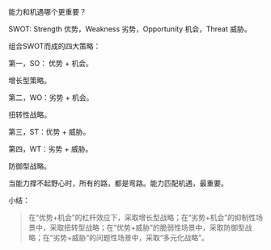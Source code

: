 能力和机遇哪个更重要？

SWOT: Strength 优势，Weakness 劣势，Opportunity 机会，Threat 威胁。

组合SWOT而成的四大策略：

第一，SO： 优势 + 机会。

增长型策略。

第二，WO：劣势 + 机会。

扭转性战略。

第三，ST：优势 + 威胁。

第四，WT：劣势 + 威胁。

防御型战略。

当能力撑不起野心时，所有的路，都是弯路。能力匹配机遇，最重要。

小结：

> 在“优势+机会”的杠杆效应下，采取增长型战略；在“劣势+机会”的抑制性场景中，采取扭转型战略；在“优势+威胁”的脆弱性场景中，采取防御型战略；在“劣势+威胁”的问题性场景中，采取“多元化战略”。

